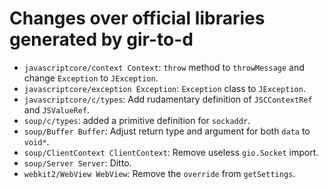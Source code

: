 # Changes over official libraries generated by gir-to-d

- `javascriptcore/context Context`: `throw` method to `throwMessage` and change `Exception` to `JException`.
- `javascriptcore/exception Exception`: `Exception` class to `JException`.
- `javascriptcore/c/types`: Add rudamentary definition of `JSCContextRef` and `JSValueRef`.
- `soup/c/types`: added a primitive definition for `sockaddr`.
- `soup/Buffer Buffer`: Adjust return type and argument for both `data` to `void*`. 
- `soup/ClientContext ClientContext`: Remove useless `gio.Socket` import.
- `soup/Server Server`: Ditto.
- `webkit2/WebView WebView`: Remove the `override` from `getSettings`.